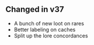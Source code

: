 ## Changed in v37

* A bunch of new loot on rares
* Better labeling on caches
* Split up the lore concordances

